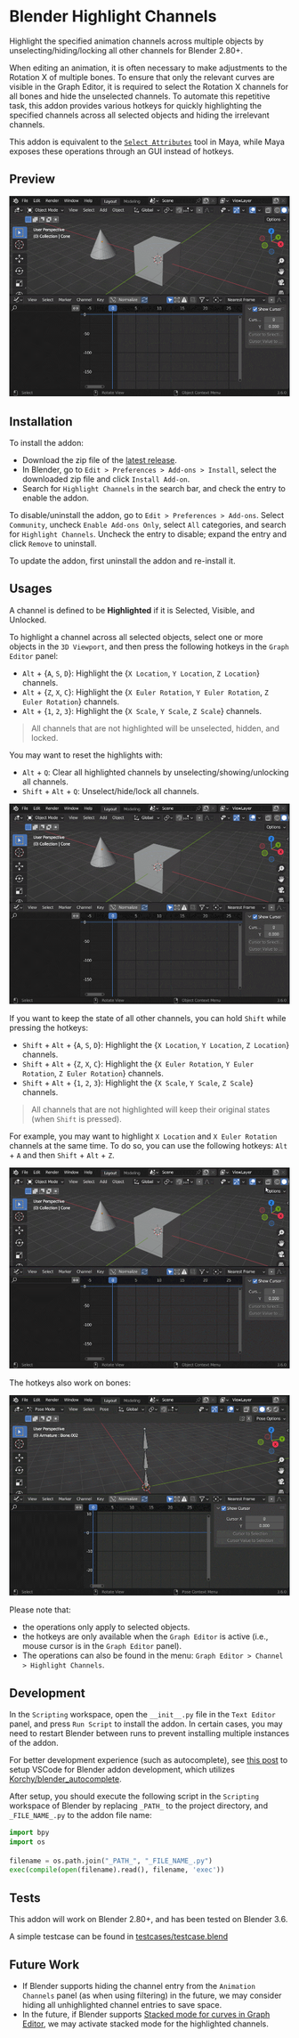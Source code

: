 # Blender Highlight Channels

Highlight the specified animation channels across multiple objects by unselecting/hiding/locking all other channels for Blender 2.80+.

When editing an animation, it is often necessary to make adjustments to the Rotation X of multiple bones. To ensure that only the relevant curves are visible in the Graph Editor, it is required to select the Rotation X channels for all bones and hide the unselected channels. To automate this repetitive task, this addon provides various hotkeys for quickly highlighting the specified channels across all selected objects and hiding the irrelevant channels.

This addon is equivalent to the [`Select Attributes`](https://help.autodesk.com/view/MAYAUL/2023/ENU/?guid=GUID-4C99B1CD-442F-4D15-AFB7-FF8D802B4D00#GUID-4C99B1CD-442F-4D15-AFB7-FF8D802B4D00__d1829e708) tool in Maya, while Maya exposes these operations through an GUI instead of hotkeys.

## Preview

![](docs/images/01-minimal.gif)

## Installation

To install the addon:

- Download the zip file of the [latest release](https://github.com/j3soon/blender-highlight-channels/releases).
- In Blender, go to `Edit > Preferences > Add-ons > Install`, select the downloaded zip file and click `Install Add-on`.
- Search for `Highlight Channels` in the search bar, and check the entry to enable the addon.

To disable/uninstall the addon, go to `Edit > Preferences > Add-ons`. Select `Community`, uncheck `Enable Add-ons Only`, select `All` categories, and search for `Highlight Channels`. Uncheck the entry to disable; expand the entry and click `Remove` to uninstall.

To update the addon, first uninstall the addon and re-install it.

## Usages

A channel is defined to be **Highlighted** if it is Selected, Visible, and Unlocked.

To highlight a channel across all selected objects, select one or more objects in the `3D Viewport`, and then press the following hotkeys in the `Graph Editor` panel:

- `Alt` + {`A`, `S`, `D`}: Highlight the {`X Location`, `Y Location`, `Z Location`} channels.
- `Alt` + {`Z`, `X`, `C`}: Highlight the {`X Euler Rotation`, `Y Euler Rotation`, `Z Euler Rotation`} channels.
- `Alt` + {`1`, `2`, `3`}: Highlight the {`X Scale`, `Y Scale`, `Z Scale`} channels.

> All channels that are not highlighted will be unselected, hidden, and locked.

You may want to reset the highlights with:

- `Alt` + `Q`: Clear all highlighted channels by unselecting/showing/unlocking all channels.
- `Shift` + `Alt` + `Q`: Unselect/hide/lock all channels.

![](docs/images/02-basic.gif)

If you want to keep the state of all other channels, you can hold `Shift` while pressing the hotkeys:
- `Shift` + `Alt` + {`A`, `S`, `D`}: Highlight the {`X Location`, `Y Location`, `Z Location`} channels.
- `Shift` + `Alt` + {`Z`, `X`, `C`}: Highlight the {`X Euler Rotation`, `Y Euler Rotation`, `Z Euler Rotation`} channels.
- `Shift` + `Alt` + {`1`, `2`, `3`}: Highlight the {`X Scale`, `Y Scale`, `Z Scale`} channels.

> All channels that are not highlighted will keep their original states (when `Shift` is pressed).

For example, you may want to highlight `X Location` and `X Euler Rotation` channels at the same time. To do so, you can use the following hotkeys: `Alt` + `A` and then `Shift` + `Alt` + `Z`.

![](docs/images/03-modifier.gif)

The hotkeys also work on bones:

![](docs/images/04-bones.gif)

Please note that:
- the operations only apply to selected objects.
- the hotkeys are only available when the `Graph Editor` is active (i.e., mouse cursor is in the `Graph Editor` panel).
- The operations can also be found in the menu: `Graph Editor > Channel > Highlight Channels`.

## Development

In the `Scripting` workspace, open the `__init__.py` file in the `Text Editor` panel, and press `Run Script` to install the addon. In certain cases, you may need to restart Blender between runs to prevent installing multiple instances of the addon.

For better development experience (such as autocomplete), see [this post](https://b3d.interplanety.org/en/using-microsoft-visual-studio-code-as-external-ide-for-writing-blender-scripts-add-ons/) to setup VSCode for Blender addon development, which utilizes [Korchy/blender_autocomplete](https://github.com/Korchy/blender_autocomplete).

After setup, you should execute the following script in the `Scripting` workspace of Blender by replacing `_PATH_` to the project directory, and `_FILE_NAME_.py` to the addon file name:

```py
import bpy
import os

filename = os.path.join("_PATH_", "_FILE_NAME_.py")
exec(compile(open(filename).read(), filename, 'exec'))
```

## Tests

This addon will work on Blender 2.80+, and has been tested on Blender 3.6.

A simple testcase can be found in [testcases/testcase.blend](testcases/testcase.blend)

## Future Work

- If Blender supports hiding the channel entry from the `Animation Channels` panel (as when using filtering) in the future, we may consider hiding all unhighlighted channel entries to save space.
- In the future, if Blender supports [Stacked mode for curves in Graph Editor](https://projects.blender.org/blender/blender/issues/71238), we may activate stacked mode for the highlighted channels.
